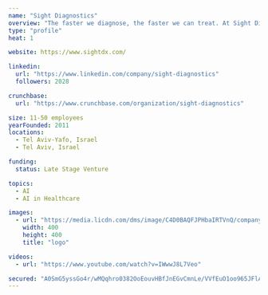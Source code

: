 ```yaml
---
name: "Sight Diagnostics"
overview: "The faster we diagnose, the faster we can treat. At Sight Diagnostics, we aim to improve health through faster and pain-free diagnostic testing."
type: "profile"
heat: 1

website: https://www.sightdx.com/

linkedin:
  url: "https://www.linkedin.com/company/sight-diagnostics"
  followers: 2028

crunchbase:
  url: "https://www.crunchbase.com/organization/sight-diagnostics"

size: 11-50 employees
yearFounded: 2011
locations:
  - Tel Aviv-Yafo, Israel
  - Tel Aviv, Israel

funding:
  status: Late Stage Venture

topics:
  - AI
  - AI in Healthcare

images:
  - url: "https://media.licdn.com/dms/image/C4D0BAQFJPHbaIRTVnQ/company-logo_400_400/0?e=1582761600&v=beta&t=AbBi_W99qgui6BTznP3X7X2s5pKoTR6WpCeZQV3x7Go"
    width: 400
    height: 400
    title: "logo"

videos:
  - url: "https://www.youtube.com/watch?v=IWwwJ8L7Veo"

secured: "A0SmG5yssGo4r/wMQqhro0382OoEouvHBfJnEGvCmnLe/VVfEuO1oo965JFlAI2rodbXpVQa/tPqscNQYDylctRZUb5J7ObZ5uWPDs24OFuj8QbykkspoZpzruN8VFU6woG+NMaYYgGJIHs0xKDeBRUOTK6JVD7ZAImFk1V6wCM+y39ksiMz0qWrCFFGv724WLbnNyMSGMLOF19r4XPOnEguDiPNlkRx4FYU2mZLmRrmQEIXvoA3KMUDiHd4WDx18Y4/j5kpjBqfR58ukcfmCQ==;FCs9hmr0/Spkmtgw+PVvzg=="
---
```


